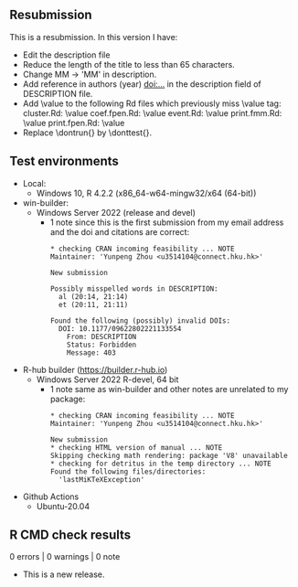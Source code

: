 ## Resubmission

This is a resubmission. In this version I have:

* Edit the description file
* Reduce the length of the title to less than 65 characters.
* Change MM -> 'MM' in description.
* Add reference in authors (year) <doi:...> in the description field of DESCRIPTION file.
* Add \value to the following Rd files which previously miss \value tag:
      cluster.Rd: \value
      coef.fpen.Rd: \value
      event.Rd: \value
      print.fmm.Rd: \value
      print.fpen.Rd: \value
* Replace \dontrun{} by \donttest{}.

## Test environments

* Local:
  - Windows 10, R 4.2.2 (x86_64-w64-mingw32/x64 (64-bit))
* win-builder:
  - Windows Server 2022 (release and devel)
    - 1 note since this is the first submission from my email address and the doi and citations are correct:
      ```
      * checking CRAN incoming feasibility ... NOTE
      Maintainer: 'Yunpeng Zhou <u3514104@connect.hku.hk>'
      
      New submission
      
      Possibly misspelled words in DESCRIPTION:
        al (20:14, 21:14)
        et (20:11, 21:11)
      
      Found the following (possibly) invalid DOIs:
        DOI: 10.1177/09622802221133554
          From: DESCRIPTION
          Status: Forbidden
          Message: 403
      ```
* R-hub builder (https://builder.r-hub.io)
  - Windows Server 2022 R-devel, 64 bit
    - 1 note same as win-builder and other notes are unrelated to my package:
      ```
      * checking CRAN incoming feasibility ... NOTE
      Maintainer: 'Yunpeng Zhou <u3514104@connect.hku.hk>'
      
      New submission
      * checking HTML version of manual ... NOTE
      Skipping checking math rendering: package 'V8' unavailable
      * checking for detritus in the temp directory ... NOTE
      Found the following files/directories:
        'lastMiKTeXException'
      ```
* Github Actions
  - Ubuntu-20.04

## R CMD check results

0 errors | 0 warnings | 0 note

* This is a new release.
